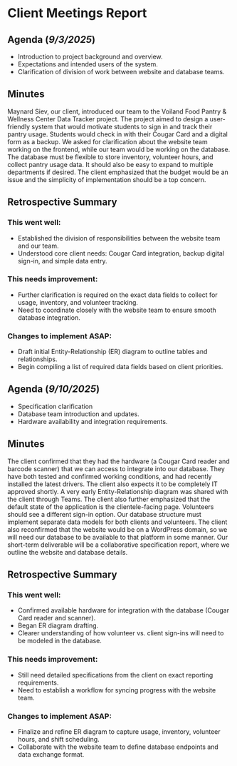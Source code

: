 # Client Meetings Report

<h2>Agenda (<em>9/3/2025</em>)</h2>
 <ul> <li>Introduction to project background and overview.</li>
 <li>Expectations and intended users of the system.</li> 
<li>Clarification of division of work between website and database teams.</li>
 </ul> 

<h2>Minutes</h2> 

<p>Maynard Siev, our client, introduced our team to the Voiland Food Pantry & Wellness Center Data Tracker project. The project aimed to design a user-friendly system that would motivate students to sign in and track their pantry usage. Students would check in with their Cougar Card and a digital form as a backup.
We asked for clarification about the website team working on the frontend, while our team would be working on the database. The database must be flexible to store inventory, volunteer hours, and collect pantry usage data. It should also be easy to expand to multiple departments if desired. The client emphasized that the budget would be an issue and the simplicity of implementation should be a top concern.</p>

<h2>Retrospective Summary</h2> 
<h3>This went well:</h3>
 <ul>
 <li>Established the division of responsibilities between the website team and our team.</li>
 <li>Understood core client needs: Cougar Card integration, backup digital sign-in, and simple data entry.</li> 
</ul> 
<h3>This needs improvement:</h3> 
<ul> 
<li>Further clarification is required on the exact data fields to collect for usage, inventory, and volunteer tracking.</li>
 <li>Need to coordinate closely with the website team to ensure smooth database integration.</li>
 </ul> 
<h3>Changes to implement ASAP:</h3>
 <ul>
 <li>Draft initial Entity-Relationship (ER) diagram to outline tables and relationships.</li> <li>Begin compiling a list of required data fields based on client priorities.</li> </ul>


<h2>Agenda (<em>9/10/2025</em>)</h2>
 <ul>
 <li>Specification clarification </li>
 <li>Database team introduction and updates.</li> 
<li>Hardware availability and integration requirements.</li> 
</ul> 
<h2>Minutes</h2> 
<p>The client confirmed that they had the hardware (a Cougar Card reader and barcode scanner) that we can access to integrate into our database. They have both tested and confirmed working conditions, and had recently installed the latest drivers. The client also expects it to be completely IT approved shortly.
A very early Entity-Relationship diagram was shared with the client through Teams. The client also further emphasized that the default state of the application is the clientele-facing page. Volunteers should see a different sign-in option. Our database structure must implement separate data models for both clients and volunteers.
The client also reconfirmed that the website would be on a WordPress domain, so we will need our database to be available to that platform in some manner. Our short-term deliverable will be a collaborative specification report, where we outline the website and database details.</p>
<h2>Retrospective Summary</h2> 
<h3>This went well:</h3> 
<ul> 
<li>Confirmed available hardware for integration with the database (Cougar Card reader and scanner).</li>
 <li>Began ER diagram drafting.</li> 
<li>Clearer understanding of how volunteer vs. client sign-ins will need to be modeled in the database.</li> 
</ul>
 <h3>This needs improvement:</h3> 
<ul>
 <li>Still need detailed specifications from the client on exact reporting requirements.</li> 
<li>Need to establish a workflow for syncing progress with the website team.</li>
 </ul> 
<h3>Changes to implement ASAP:</h3>
 <ul> <li>Finalize and refine ER diagram to capture usage, inventory, volunteer hours, and shift scheduling.</li> 
<li>Collaborate with the website team to define database endpoints and data exchange format.</li>
 </ul>


